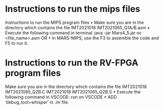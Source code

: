 # Instructions to run the mips files
Instructions to run the MIPS program files
• Make sure you are in the directory which contains the file
  IMT2021018 IMT2021065_Q1A/B.asm
• Execute the following command in terminal:
java -jar Mars4_5.jar nc <file_name>.asm
OR
• In MARS-MIPS, use the F3 to assemble the code and F5 to run
it.

# Instructions to run the RV-FPGA program files
 Make sure you are in the directory which contains the file
   IMT2021018 IMT2021065_Q2B.C
   IMT2021018 IMT2021065_Q2B.S
• Execute the following command in VSCODE:
run on VSCODE
• ADD ‘debug_tool=whisper’ in .ini file.
